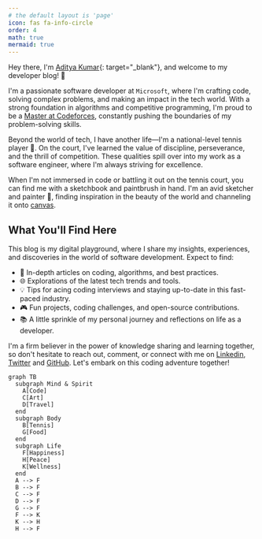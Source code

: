 ```yaml
---
# the default layout is 'page'
icon: fas fa-info-circle
order: 4
math: true
mermaid: true
---
```

<!-- 
> Add Markdown syntax content to file `_tabs/about.md`{: .filepath } and it will show up on this page.
{: .prompt-tip }

> What can I say lol
{: .prompt-tip } -->

Hey there, I'm [Aditya Kumar](https://kumaraditya1999.github.io/){: target="_blank"}, and welcome to my developer blog! 🚀

I'm a passionate software developer at `Microsoft`, where I'm crafting code, solving complex problems, and making an impact in the tech world. With a strong foundation in algorithms and competitive programming, I'm proud to be a [Master at Codeforces](https://codeforces.com/profile/kumaraditya1999), constantly pushing the boundaries of my problem-solving skills.

Beyond the world of tech, I have another life—I'm a national-level tennis player 🎾. On the court, I've learned the value of discipline, perseverance, and the thrill of competition. These qualities spill over into my work as a software engineer, where I'm always striving for excellence.

When I'm not immersed in code or battling it out on the tennis court, you can find me with a sketchbook and paintbrush in hand. I'm an avid sketcher and painter 🎨, finding inspiration in the beauty of the world and channeling it onto [canvas](https://www.deviantart.com/kumaraditya1999).

## What You'll Find Here

This blog is my digital playground, where I share my insights, experiences, and discoveries in the world of software development. Expect to find:

- 🧠 In-depth articles on coding, algorithms, and best practices.
- 🌐 Explorations of the latest tech trends and tools.
- 💡 Tips for acing coding interviews and staying up-to-date in this fast-paced industry.
- 🎮 Fun projects, coding challenges, and open-source contributions.
- 📚 A little sprinkle of my personal journey and reflections on life as a developer.

I'm a firm believer in the power of knowledge sharing and learning together, so don't hesitate to reach out, comment, or connect with me on [Linkedin](https://www.linkedin.com/in/kumaraditya1999/), [Twitter](https://twitter.com/AdityaK81618188) and [GitHub](https://github.com/kumaraditya1999). Let's embark on this coding adventure together!

```mermaid
graph TB
  subgraph Mind & Spirit
    A[Code]
    C[Art]
    D[Travel]
  end
  subgraph Body
    B[Tennis]
    G[Food]
  end
  subgraph Life
    F[Happiness]
    H[Peace]
    K[Wellness]
  end
  A --> F
  B --> F
  C --> F
  D --> F
  G --> F
  F --> K
  K --> H
  H --> F
```